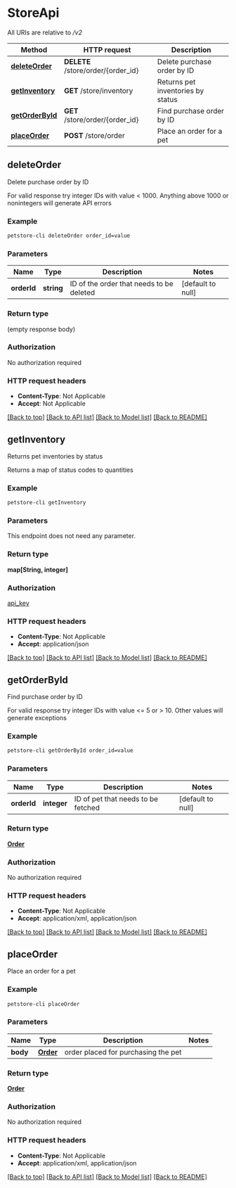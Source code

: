 # StoreApi

All URIs are relative to */v2*

Method | HTTP request | Description
------------- | ------------- | -------------
[**deleteOrder**](StoreApi.md#deleteOrder) | **DELETE** /store/order/{order_id} | Delete purchase order by ID
[**getInventory**](StoreApi.md#getInventory) | **GET** /store/inventory | Returns pet inventories by status
[**getOrderById**](StoreApi.md#getOrderById) | **GET** /store/order/{order_id} | Find purchase order by ID
[**placeOrder**](StoreApi.md#placeOrder) | **POST** /store/order | Place an order for a pet



## deleteOrder

Delete purchase order by ID

For valid response try integer IDs with value < 1000. Anything above 1000 or nonintegers will generate API errors

### Example

```bash
petstore-cli deleteOrder order_id=value
```

### Parameters


Name | Type | Description  | Notes
------------- | ------------- | ------------- | -------------
 **orderId** | **string** | ID of the order that needs to be deleted | [default to null]

### Return type

(empty response body)

### Authorization

No authorization required

### HTTP request headers

- **Content-Type**: Not Applicable
- **Accept**: Not Applicable

[[Back to top]](#) [[Back to API list]](../README.md#documentation-for-api-endpoints) [[Back to Model list]](../README.md#documentation-for-models) [[Back to README]](../README.md)


## getInventory

Returns pet inventories by status

Returns a map of status codes to quantities

### Example

```bash
petstore-cli getInventory
```

### Parameters

This endpoint does not need any parameter.

### Return type

**map[String, integer]**

### Authorization

[api_key](../README.md#api_key)

### HTTP request headers

- **Content-Type**: Not Applicable
- **Accept**: application/json

[[Back to top]](#) [[Back to API list]](../README.md#documentation-for-api-endpoints) [[Back to Model list]](../README.md#documentation-for-models) [[Back to README]](../README.md)


## getOrderById

Find purchase order by ID

For valid response try integer IDs with value <= 5 or > 10. Other values will generate exceptions

### Example

```bash
petstore-cli getOrderById order_id=value
```

### Parameters


Name | Type | Description  | Notes
------------- | ------------- | ------------- | -------------
 **orderId** | **integer** | ID of pet that needs to be fetched | [default to null]

### Return type

[**Order**](Order.md)

### Authorization

No authorization required

### HTTP request headers

- **Content-Type**: Not Applicable
- **Accept**: application/xml, application/json

[[Back to top]](#) [[Back to API list]](../README.md#documentation-for-api-endpoints) [[Back to Model list]](../README.md#documentation-for-models) [[Back to README]](../README.md)


## placeOrder

Place an order for a pet

### Example

```bash
petstore-cli placeOrder
```

### Parameters


Name | Type | Description  | Notes
------------- | ------------- | ------------- | -------------
 **body** | [**Order**](Order.md) | order placed for purchasing the pet |

### Return type

[**Order**](Order.md)

### Authorization

No authorization required

### HTTP request headers

- **Content-Type**: Not Applicable
- **Accept**: application/xml, application/json

[[Back to top]](#) [[Back to API list]](../README.md#documentation-for-api-endpoints) [[Back to Model list]](../README.md#documentation-for-models) [[Back to README]](../README.md)

